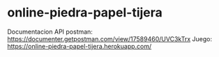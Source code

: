 # online-piedra-papel-tijera

Documentacion API postman: https://documenter.getpostman.com/view/17589460/UVC3kTrx
Juego: https://online-piedra-papel-tijera.herokuapp.com/ 
